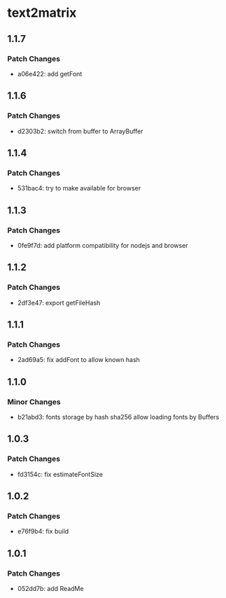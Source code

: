 # text2matrix

## 1.1.7

### Patch Changes

- a06e422: add getFont

## 1.1.6

### Patch Changes

- d2303b2: switch from buffer to ArrayBuffer

## 1.1.4

### Patch Changes

- 531bac4: try to make available for browser

## 1.1.3

### Patch Changes

- 0fe9f7d: add platform compatibility for nodejs and browser

## 1.1.2

### Patch Changes

- 2df3e47: export getFileHash

## 1.1.1

### Patch Changes

- 2ad69a5: fix addFont to allow known hash

## 1.1.0

### Minor Changes

- b21abd3: fonts storage by hash sha256
  allow loading fonts by Buffers

## 1.0.3

### Patch Changes

- fd3154c: fix estimateFontSize

## 1.0.2

### Patch Changes

- e76f9b4: fix build

## 1.0.1

### Patch Changes

- 052dd7b: add ReadMe
